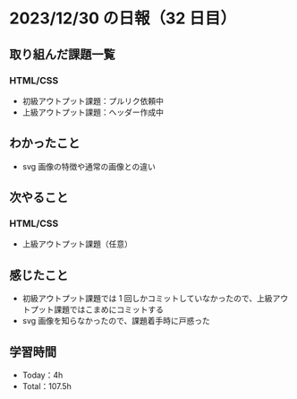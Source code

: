 # 2023/12/30 の日報（32 日目）

## 取り組んだ課題一覧

### HTML/CSS

- 初級アウトプット課題：プルリク依頼中
- 上級アウトプット課題：ヘッダー作成中

## わかったこと

- svg 画像の特徴や通常の画像との違い

## 次やること

### HTML/CSS

- 上級アウトプット課題（任意）

## 感じたこと

- 初級アウトプット課題では 1 回しかコミットしていなかったので、上級アウトプット課題ではこまめにコミットする
- svg 画像を知らなかったので、課題着手時に戸惑った

## 学習時間

- Today：4h
- Total：107.5h
